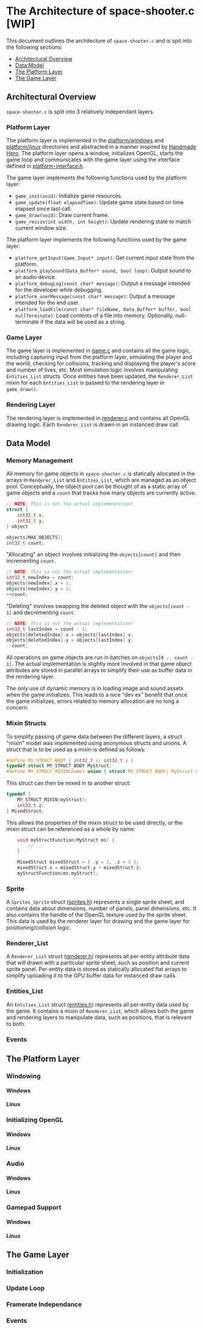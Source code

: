 The Architecture of space-shooter.c [WIP]
=========================================

This document outlines the architecture of `space-shooter.c` and is spit into the following sections:
- [Architectural Overview](#architectural-overview)
- [Data Model](#architectural-overview)
- [The Platform Layer](#the-platform-layer)
- [The Game Layer](#the-game-layer)

Architectural Overview
----------------------

`space-shooter.c` is split into 3 relatively independant layers.

### Platform Layer

The platform layer is implemented in the [platform/windows](./src/platform/windows/) and [platform/linux](./src/platform/linux/) directories and abstracted in a manner inspired by [Handmade Hero](https://handmadehero.org/). The platform layer opens a window, initializes OpenGL, starts the game loop and communicates with the game layer using the interface defined in [platform-interface.h](./src/shared/platform-interface.h).

The game layer implements the following functions used by the platform layer:
- `game_init(void)`: Initialize game resources.
- `game_update(float elapsedTime)`: Update game state based on time elapsed since last call.
- `game_draw(void)`: Draw current frame.
- `game_resize(int width, int height)`: Update rendering state to match current window size.

The platform layer implements the following functions used by the game layer:
- `platform_getInput(Game_Input* input)`: Get current input state from the platform.
- `platform_playSound(Data_Buffer* sound, bool loop)`: Output sound to an audio device.
- `platform_debugLog(const char* message)`: Output a message intended for the developer while debugging.
- `platform_userMessage(const char* message)`: Output a message intended for the end user.
- `platform_loadFile(const char* fileName, Data_Buffer* buffer, bool nullTerminate)`: Load contents of a file into memory. Optionally, null-terminate if the data will be used as a string.

### Game Layer

The game layer is implemented in [game.c](./src/game/game.c) and contains all the game logic, including capturing input from the platform layer, simulating the player and the world, checking for collisions, tracking and displaying the player's score and number of lives, etc. Most simulation logic involves manipulating `Entities_List` structs. Once entities have been updated, the `Renderer_List` mixin for each `Entities_List` is passed to the rendering layer in `game_draw()`.

### Rendering Layer

The rendering layer is implemented in [renderer.c](./src/game/renderer.c) and contains all OpenGL drawing logic. Each `Renderer_List` is drawn in an instanced draw call.


Data Model
----------

### Memory Management

All memory for game objects in `space-shooter.c` is statically allocated in the arrays in `Renderer_List` and `Entities_List`, which are managed as an object pool. Conceptually, the object pool can be thought of as a static array of game objects and a `count` that tracks how many objects are currently active.

```c
// NOTE: This is not the actual implementation!
struct {
	int32_t x;
	int32_t y;
} object

objects[MAX_OBJECTS];
int32_t count;
```

"Allocating" an object involves initializing the `objects[count]` and then incrementing `count`.
```c
// NOTE: This is not the actual implementation!
int32_t newIndex = count;
objects[newIndex].x = 1;
objects[newIndex].y = 2;
++count;
```

"Deleting" involves swapping the deleted object with the `objects[count - 1]` and decrementing `count`.
```c
// NOTE: This is not the actual implementation!
int32_t lastIndex = count - 1;
objects[deletedIndex].x = objects[lastIndex].x;
objects[deletedIndex].y = objects[lastIndex].y;
--count;
```

All operations on game objects are run in batches on `objects[0 .. count - 1]`. The actual implementation is slightly more involved in that game object attributes are stored in parallel arrays to simplify their use as buffer data in the rendering layer.

The only use of dynamic memory is in loading image and sound assets when the game initializes. This leads to a nice "dev ex" benefit that once the game initializes, errors related to memory allocation are no long a concern.

### Mixin Structs

To simplify passing of game data between the different layers, a struct "mixin" model was implemented using anonymous structs and unions. A struct that is to be used as a mixin is defined as follows: 

```c
#define MY_STRUCT_BODY { int32_t x; int32_t y }
typedef struct MY_STRUCT_BODY MyStruct;
#define MY_STRUCT_MIXIN(name) union { struct MY_STRUCT_BODY; MyStruct name; }
```

This struct can then be mixed in to another struct:

```c
typedef {
	MY_STRUCT_MIXIN(myStruct);
	int32_t z;
} MixedStruct;
```

This allows the properties of the mixin struct to be used directly, or the mixin struct can be referenced as a whole by name:

```c
	void myStructFunction(MyStruct ms) {
		// ...
	}

	MixedStruct mixedStruct = { .y = 2, .z = 3 };
	mixedStruct.x = mixedStruct.y + mixedStruct.z;
	myStructFunction(ms.myStruct);
```

### Sprite

A `Sprites_Sprite` struct ([sprites.h](./src/game/sprites.h)) represents a single sprite sheet, and contains data about dimensions, number of panels, panel dimensions, etc. It also contains the handle of the OpenGL texture used by the sprite sheet. This data is used by the renderer layer for drawing and the game layer for positioning/collision logic.

### Renderer_List

A `Renderer_List` struct ([renderer.h](./src/game/renderer.h)) represents all per-entity attribute data that will drawn with a particular sprite sheet, such as position and current sprite panel. Per-entity data is stored as statically allocated flat arrays to simplify uploading it to the GPU buffer data for instanced draw calls.

### Entities_List

An `Entities_List` struct ([entities.h](./src/game/entities.h)) represents all per-entity data used by the game. It contains a mixin of `Renderer_List`, which allows both the game and rendering layers to manipulate data, such as positions, that is relevant to both.

### Events


The Platform Layer
------------------

### Windowing

#### Windows

#### Linux

### Initializing OpenGL

#### Windows

#### Linux

### Audio

#### Windows

#### Linux


### Gamepad Support

#### Windows

#### Linux


The Game Layer
--------------

### Initialization

### Update Loop

### Framerate Independance

### Events

